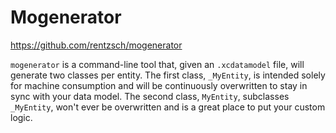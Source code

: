 # Mogenerator

https://github.com/rentzsch/mogenerator

`mogenerator` is a command-line tool that, given an `.xcdatamodel` file, will
generate two classes per entity. The first class, `_MyEntity`, is intended solely
for machine consumption and will be continuously overwritten to stay in sync
with your data model. The second class, `MyEntity`, subclasses `_MyEntity`, won't
ever be overwritten and is a great place to put your custom logic.
